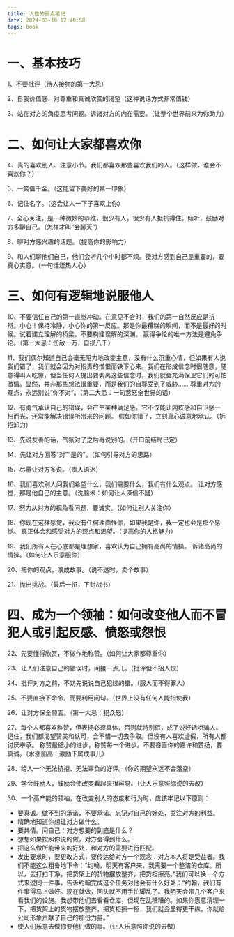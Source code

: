```yaml
---
title: 人性的弱点笔记
date: 2024-03-10 12:40:58
tags: book
---
```


# 一、基本技巧
1、不要批评（待人接物的第一大忌）

2、自我价值感、对尊重和真诚欣赏的渴望（这种说话方式非常值钱）

3、站在对方的角度思考问题。诉诸对方的内在需要。（让整个世界前来为你助力）

# 二、如何让大家都喜欢你
4、真的喜欢别人、注意小节。我们都喜欢那些喜欢我们的人。（这样做，谁会不喜欢你？）

5、一笑值千金。（这能留下美好的第一印象）

6、记住名字。（这会让人一下子喜欢上你）

7、全心关注，是一种微妙的恭维，很少有人，很少有人抵抗得住。倾听，鼓励对方多聊自己。（怎样才叫“会聊天”）

8、聊对方感兴趣的话题。（提高你的影响力）

9、和人们聊他们自己，他们会听几个小时都不烦。使对方感到自己是重要的，要真心实意。（一句话焐热人心）


# 三、如何有逻辑地说服他人
10、不要信任自己的第一直觉冲动。在意见不合时，我们的第一自然反应是抗辩。小心！保持冷静，小心你的第一反应。那是你最糟糕的瞬间，而不是最好的时候。试着建立理解的桥梁，不要构建误解的深渊。
赢得争论的唯一方法是避免争论。（第一大忌：伤敌一万，自损八千）

11、我们偶尔知道自己会毫无阻力地改变主意，没有什么沉重心情，但如果有人说我们错了，我们就会因为对指责的憎恨而铁下心来。我们在形成信念时很随意，随意得叫人吃惊，但当任何人提出要剥离这些信念时，我们就会充满保卫它们的可怕激情。显然，并非那些想法很重要，而是我们的自尊受到了威胁……
尊重对方的观点，永远别说“你不对”。（第二大忌：一句惹怒全世界的话）

12、有勇气承认自己的错误，会产生某种满足感。它不仅能让内疚感和自卫感一扫而光，还常能解决错误所带来的问题。
假如你错了，立刻真心诚意地承认。（拆招卸力）

13、先说友善的话，气氛对了之后再说别的。（开口前结局已定）

14、先让对方回答“对”“是的”。（如何引导对方的思路）

15、尽量让对方多说。（贵人语迟）

16、我们喜欢别人问我们希望什么，我们需要什么，我们有什么观点。
让对方感觉，那是他自己的主意。（洗脑术：如何让人深信不疑）

17、努力从对方的视角看问题，要诚实。（如何让别人关注你）

18、你现在这样感觉，我没有任何理由怪你，如果我是你，我一定也会是那个感觉。
真正体会和感受对方的观点和渴望。（提高你的人格魅力）

19、我们所有人在心底都是理想家，喜欢认为自己拥有高尚的情操。
诉诸高尚的情操。（如何让人乐意服你）

20、把你的观点，演成故事。（说不透时，卖个故事）

21、抛出挑战。（最后一招，下封战书）

# 四、成为一个领袖：如何改变他人而不冒犯人或引起反感、愤怒或怨恨
22、先要懂得欣赏，不做作地称赞。（如何让大家都尊重你）

23、让人们注意自己的错误时，间接一点儿。（批评但不招人恨）

24、批评对方之前，不妨先说说自己犯过的错。（服人而不得罪人）

25、不要直接下命令，而要利用问句。（世界上没有任何人能指使我）

26、让对方保全颜面。（第一大忌：犯众怒）

27、每个人都喜欢称赞，但表扬必须具体，否则就特别假，成了说好话哄骗人。记住，我们都渴望赞美和认可，会不惜一切去争取。但没有人喜欢虚假，所有人都讨厌奉承。
称赞最细小的进步，称赞每一个进步。不要吝啬你的嘉许和赞扬，要真诚。（水涨船高：激励下属成事儿）

28、给人一个无法抗拒、无法辜负的好评。（你的期望永远不会落空）

29、学会鼓励人，鼓励会使改变看起来很容易。（让人乐意照你说的去改）

30、一个高产能的领袖，在改变别人的态度和行为时，应该牢记以下原则：

- 要真诚。做不到的承诺，不要承诺。忘记对自己的好处，关注对方的利益。
- 精确地知道你想让对方做什么。
- 要共情。问自己：对方想要的到底是什么？
- 想想如果按照你说的做，对方会得到什么。
- 把这么做所能带来的好处，和对方的需要进行匹配。
- 发出要求时，要更改方式，要传达给对方一个观念：对方本人将是受益者。我们不能这么粗鲁地下令：“约翰，明天有客户来，我需要一个整洁的仓库。所以，去打扫干净，把货架上的货物摆放整齐，把货柜擦亮。”我们可以换一个方式来说同一件事，告诉约翰完成这个任务对他会有什么好处：“约翰，我们有件事得马上做好。现在就做，回头就不用手忙脚乱了。我明天会带几个客户来看我们的设施。我想带他们去看看仓库，但现在乱糟糟的。如果你愿意清理一下，把货架上的货物摆放整齐，把货柜擦一擦，我们就会显得更干练，你就给公司形象贡献了自己的那份力量。”
- 使人们乐意去做你要他们做的事。（让人乐意照你说的去做）
